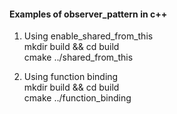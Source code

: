 #### Examples of observer_pattern in c++

1. Using enable_shared_from_this  
mkdir build && cd build  
cmake ../shared_from_this  

2. Using function binding  
mkdir build && cd build  
cmake ../function_binding  
